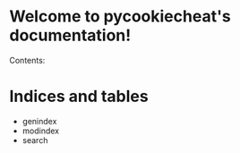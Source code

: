 Welcome to pycookiecheat's documentation!
============================================================

Contents:

Indices and tables
==================

-   genindex
-   modindex
-   search

